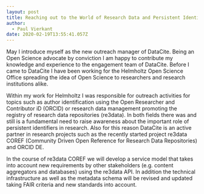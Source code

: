 ```yaml
---
layout: post
title: Reaching out to the World of Research Data and Persistent Identifiers
author:
  - Paul Vierkant
date: 2020-02-19T13:55:41.057Z
---
```

May I introduce myself as the new outreach manager of DataCite. Being an Open Science advocate by conviction I am happy to contribute my knowledge and experience to the engagement team of DataCite. Before I came to DataCite I have been working for the Helmholtz Open Science Office spreading the idea of Open Science to researchers and research institutions alike. 

Within my work for Helmholtz I was responsible for outreach activities for topics such as author identification using the Open Researcher and Contributor iD (ORCID) or research data management promoting the registry of research data repositories (re3data). In both fields there was and still is a fundamental need to raise awareness about the important role of persistent identifiers in research. Also for this reason DataCite is an active partner in research projects such as the recently started project re3data COREF (Community Driven Open Reference for Research Data Repositories) and ORCID DE. 

In the course of re3data COREF we will develop a service model that takes into account new requirements by other stakeholders (e.g. content aggregators and databases) using the re3data API. In addition the technical infrastructure as well as the metadata schema will be revised and updated taking FAIR criteria and new standards into account.
